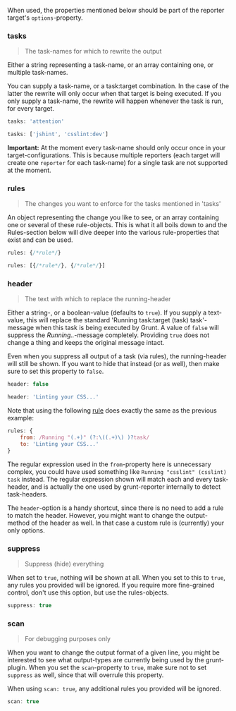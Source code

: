 When used, the properties mentioned below should be part of the reporter target's `options`-property.

### tasks
> The task-names for which to rewrite the output

Either a string representing a task-name, or an array containing one, or multiple task-names.

You can supply a task-name, or a task:target combination. In the case of the latter the rewrite will only occur when that target is being executed. If you only supply a task-name, the rewrite will happen whenever the task is run, for every target.

```js
tasks: 'attention'
```

```js
tasks: ['jshint', 'csslint:dev']
```

**Important:** At the moment every task-name should only occur once in your target-configurations. This is because multiple reporters (each target will create one `reporter` for each task-name) for a single task are not supported at the moment.

### rules
> The changes you want to enforce for the tasks mentioned in 'tasks'

An object representing the change you like to see, or an array containing one or several of these rule-objects. This is what it all boils down to and the Rules-section below will dive deeper into the various rule-properties that exist and can be used.

```js
rules: {/*rule*/}
```

```js
rules: [{/*rule*/}, {/*rule*/}]
```

### header
> The text with which to replace the running-header

Either a string-, or a boolean-value (defaults to `true`). If you supply a text-value, this will replace the standard 'Running task:target (task) task'-message when this task is being executed by Grunt. A value of `false` will suppress the *Running..*-message completely. Providing `true` does not change a thing and keeps the original message intact.

Even when you suppress all output of a task (via rules), the running-header will still be shown. If you want to hide that instead (or as well), then make sure to set this property to `false`.

```js
header: false
```

```js
header: 'Linting your CSS...'
```

Note that using the following [rule](#rules) does exactly the same as the previous example:

```js
rules: {
	from: /Running "(.+)" (?:\((.+)\) )?task/
	to: 'Linting your CSS...'
}
```

The regular expression used in the `from`-property here is unnecessary complex, you could have used something like `Running "csslint" (csslint) task` instead. The regular expression shown will match each and every task-header, and is actually the one used by grunt-reporter internally to detect task-headers.

The `header`-option is a handy shortcut, since there is no need to add a rule to match the header. However, you might want to change the output-method of the header as well. In that case a custom rule is (currently) your only options.

### suppress
> Suppress (hide) everything

When set to `true`, nothing will be shown at all. When you set to this to `true`, any rules you provided will be ignored. If you require more fine-grained control, don't use this option, but use the rules-objects.

```js
suppress: true
```

### scan
> For debugging purposes only

When you want to change the output format of a given line, you might be interested to see what output-types are currently being used by the grunt-plugin. When you set the `scan`-property to `true`, make sure not to set `suppress` as well, since that will overrule this property.

When using `scan: true`, any additional rules you provided will be ignored.

```js
scan: true
```

